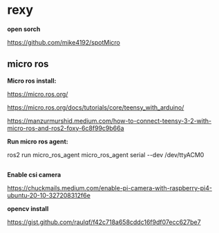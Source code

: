 # rexy 
**open sorch**

https://github.com/mike4192/spotMicro


## micro ros

**Micro ros install:**

https://micro.ros.org/

https://micro.ros.org/docs/tutorials/core/teensy_with_arduino/

https://manzurmurshid.medium.com/how-to-connect-teensy-3-2-with-micro-ros-and-ros2-foxy-6c8f99c9b66a

**Run micro ros agent:**

ros2 run micro_ros_agent micro_ros_agent serial --dev /dev/ttyACM0
##


**Enable csi camera**

https://chuckmails.medium.com/enable-pi-camera-with-raspberry-pi4-ubuntu-20-10-327208312f6e

**opencv install**

https://gist.github.com/raulqf/f42c718a658cddc16f9df07ecc627be7
